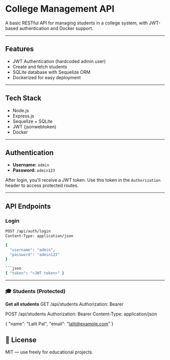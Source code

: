 # College Management API

A basic RESTful API for managing students in a college system, with JWT-based authentication and Docker support.

---

##  Features

- JWT Authentication (hardcoded admin user)
- Create and fetch students
- SQLite database with Sequelize ORM
- Dockerized for easy deployment

---

##  Tech Stack

- Node.js
- Express.js
- Sequelize + SQLite
- JWT (jsonwebtoken)
- Docker

---

##  Authentication

- **Username:** `admin`
- **Password:** `admin123`

After login, you'll receive a JWT token. Use this token in the `Authorization` header to access protected routes.

---

##  API Endpoints

### Login

```bash
POST /api/auth/login
Content-Type: application/json

{
  "username": "admin",
  "password": "admin123"
}

```json
{ "token": "<JWT token>" }
```

---

### 🎓 Students (Protected)

**Get all students**
GET /api/students
Authorization: Bearer <JWT token>


POST /api/students
Authorization: Bearer <JWT token>
Content-Type: application/json

{
  "name": "Lalit Pal",
  "email": "lalit@example.com"
}




## 📝 License

MIT — use freely for educational projects.
